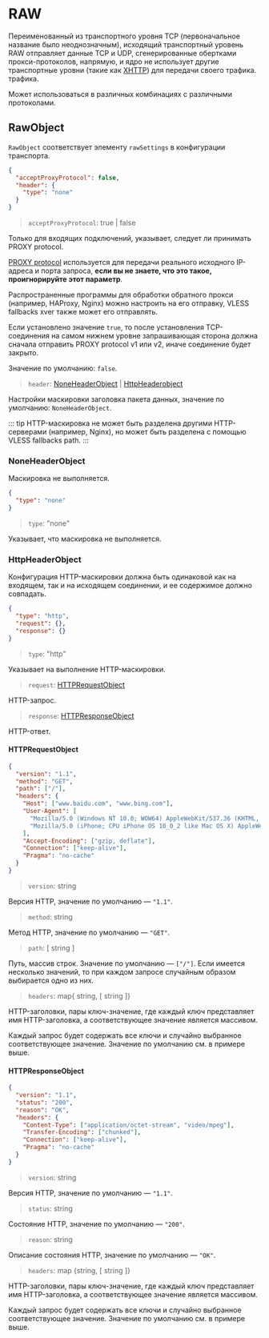 # RAW

Переименованный из транспортного уровня TCP (первоначальное название было неоднозначным), исходящий транспортный уровень RAW отправляет данные TCP и UDP, сгенерированные обертками прокси-протоколов, напрямую, и ядро не использует другие транспортные уровни (такие как [XHTTP](https://github.com/XTLS/Xray-core/discussions/4113)) для передачи своего трафика. трафика.

Может использоваться в различных комбинациях с различными протоколами.

## RawObject

`RawObject` соответствует элементу `rawSettings` в конфигурации транспорта.

```json
{
  "acceptProxyProtocol": false,
  "header": {
    "type": "none"
  }
}
```

> `acceptProxyProtocol`: true | false

Только для входящих подключений, указывает, следует ли принимать PROXY protocol.

[PROXY protocol](https://www.haproxy.org/download/2.2/doc/proxy-protocol.txt) используется для передачи реального исходного IP-адреса и порта запроса, **если вы не знаете, что это такое, проигнорируйте этот параметр**.

Распространенные программы для обработки обратного прокси (например, HAProxy, Nginx) можно настроить на его отправку, VLESS fallbacks xver также может его отправлять.

Если установлено значение `true`, то после установления TCP-соединения на самом нижнем уровне запрашивающая сторона должна сначала отправить PROXY protocol v1 или v2, иначе соединение будет закрыто.

Значение по умолчанию: `false`.

> `header`: [NoneHeaderObject](#noneheaderobject) | [HttpHeaderobject](#httpheaderobject)

Настройки маскировки заголовка пакета данных, значение по умолчанию: `NoneHeaderObject`.

::: tip
HTTP-маскировка не может быть разделена другими HTTP-серверами (например, Nginx), но может быть разделена с помощью VLESS fallbacks path.
:::

### NoneHeaderObject

Маскировка не выполняется.

```json
{
  "type": "none"
}
```

> `type`: "none"

Указывает, что маскировка не выполняется.

### HttpHeaderObject

Конфигурация HTTP-маскировки должна быть одинаковой как на входящем, так и на исходящем соединении, и ее содержимое должно совпадать.

```json
{
  "type": "http",
  "request": {},
  "response": {}
}
```

> `type`: "http"

Указывает на выполнение HTTP-маскировки.

> `request`: [HTTPRequestObject](#httprequestobject)

HTTP-запрос.

> `response`: [HTTPResponseObject](#httpresponseobject)

HTTP-ответ.

#### HTTPRequestObject

```json
{
  "version": "1.1",
  "method": "GET",
  "path": ["/"],
  "headers": {
    "Host": ["www.baidu.com", "www.bing.com"],
    "User-Agent": [
      "Mozilla/5.0 (Windows NT 10.0; WOW64) AppleWebKit/537.36 (KHTML, like Gecko) Chrome/53.0.2785.143 Safari/537.36",
      "Mozilla/5.0 (iPhone; CPU iPhone OS 10_0_2 like Mac OS X) AppleWebKit/601.1 (KHTML, like Gecko) CriOS/53.0.2785.109 Mobile/14A456 Safari/601.1.46"
    ],
    "Accept-Encoding": ["gzip, deflate"],
    "Connection": ["keep-alive"],
    "Pragma": "no-cache"
  }
}
```

> `version`: string

Версия HTTP, значение по умолчанию — `"1.1"`.

> `method`: string

Метод HTTP, значение по умолчанию — `"GET"`.

> `path`: \[ string \]

Путь, массив строк. Значение по умолчанию — `["/"]`. Если имеется несколько значений, то при каждом запросе случайным образом выбирается одно из них.

> `headers`: map{ string, \[ string \]}

HTTP-заголовки, пары ключ-значение, где каждый ключ представляет имя HTTP-заголовка, а соответствующее значение является массивом.

Каждый запрос будет содержать все ключи и случайно выбранное соответствующее значение. Значение по умолчанию см. в примере выше.

#### HTTPResponseObject

```json
{
  "version": "1.1",
  "status": "200",
  "reason": "OK",
  "headers": {
    "Content-Type": ["application/octet-stream", "video/mpeg"],
    "Transfer-Encoding": ["chunked"],
    "Connection": ["keep-alive"],
    "Pragma": "no-cache"
  }
}
```

> `version`: string

Версия HTTP, значение по умолчанию — `"1.1"`.

> `status`: string

Состояние HTTP, значение по умолчанию — `"200"`.

> `reason`: string

Описание состояния HTTP, значение по умолчанию — `"OK"`.

> `headers`: map {string, \[ string \]}

HTTP-заголовки, пары ключ-значение, где каждый ключ представляет имя HTTP-заголовка, а соответствующее значение является массивом.

Каждый запрос будет содержать все ключи и случайно выбранное соответствующее значение. Значение по умолчанию см. в примере выше.
